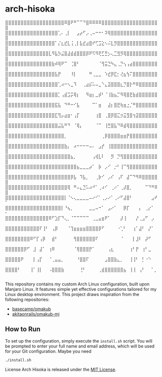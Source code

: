 # arch-hisoka

⣿⣿⣿⣿⣿⣿⣿⣿⣿⣿⣿⣿⣿⣿⣿⣿⣿⣿⣿⠿⣿⠟⠛⠉⠉⠙⣿⠿⠿⠿⠿⣿⣿⣿⣿⣿⣿⣿⣿⣿⣿⣿⣿⣿⣿⣿⣿⣿⣿⣿
⣿⣿⣿⣿⣿⣿⣿⣿⣿⣿⣿⣿⣿⣿⣿⣿⣿⢁⠄⢀⡇⠀⠀⣠⡴⠋⡠⢀⠤⠒⠒⠂⠽⢿⣿⣿⣿⣿⣿⣿⣿⣿⣿⣿⣿⣿⣿⣿⣿⣿
⣿⣿⣿⣿⣿⣿⣿⣿⣿⣿⣿⣿⣿⣿⣿⣿⠁⡌⣆⣞⣇⢨⢀⡇⣧⣞⣴⣿⠞⢋⣩⣕⠢⠬⣇⡻⣿⣿⣿⣿⣿⣿⣿⣿⣿⣿⣿⣿⣿⣿
⣿⣿⣿⣿⣿⣿⣿⣿⣿⣿⣿⣿⣿⣿⣇⠻⣧⡳⣬⣿⣼⣾⣾⣿⣿⣿⡿⠟⠫⠻⢟⣋⣛⡢⢄⣉⣻⡻⢿⣿⣿⣿⣿⣿⣿⣿⣿⣿⣿⣿
⣿⣿⣿⣿⣿⣿⣿⣿⣿⣿⣿⣿⣿⣿⣿⣷⠾⢿⠟⠉⠀⢈⣿⠃⠀⠀⠀⠀⠀⠀⠈⢻⣭⣙⠳⣄⢀⡙⢢⢠⣴⣿⣿⣿⣿⣿⣿⣿⣿⣿
⣿⣿⣿⣿⣿⣿⣿⣿⣿⣿⣿⣿⣿⣿⣿⣿⣧⡟⠀⠀⠀⠸⡇⠀⠀⠀⠀⠛⢀⣀⣀⠀⠱⣞⡿⣏⡂⢜⣦⢳⠍⣿⣿⣿⣿⣿⣿⣿⣿⣿
⣿⣿⣿⣿⣿⣿⣿⣿⣿⣿⣿⣿⣿⣿⣿⣿⣿⢁⠴⠒⠢⣀⠹⠀⠀⢀⣴⡮⠥⠤⣀⠑⣄⣽⣿⣿⣿⣆⡙⣿⡗⠛⠿⣿⣿⣿⣿⣿⣿⣿
⣿⣿⣿⣿⣿⣿⣿⣿⣿⣿⣿⣿⣿⣿⣿⣿⣿⡁⢠⣾⣩⡭⢿⡆⠀⠀⠻⣶⡆⣀⡾⠃⠈⢸⣷⣦⡉⠻⢿⣿⣟⣷⣾⣿⣿⣿⣿⣿⣿⣿
⣿⣿⣿⣿⣿⣿⣿⣿⣿⣿⣿⣿⣿⣿⣿⣿⣯⣧⠀⠙⠛⠒⠊⣧⠀⠀⠀⠀⠉⠁⣶⠀⠀⣼⡆⣿⣟⢷⣶⣐⡈⠛⣿⣿⣿⣿⣿⣿⣿⣿
⣿⣿⣿⣿⣿⣿⣿⣿⣿⣿⣿⣿⣿⣿⣿⣿⣏⢻⡤⣴⣶⠂⢠⡏⠀⠀⠀⠀⠀⢰⣿⠀⢀⣿⡿⣿⣍⡲⣭⣻⣿⢲⣽⣿⣿⣿⣿⣿⣿⣿
⣿⣿⣿⣿⣿⣿⣿⣿⣿⣿⣿⣿⣿⣿⣿⣿⣿⣬⣧⠛⠙⠀⠈⢿⡄⠀⠀⠀⠀⠈⠉⠀⢸⣛⣿⣧⠙⠿⣾⢿⣿⣿⣿⣿⣿⣿⣿⣿⣿⣿
⣿⣿⣿⣿⣿⣿⣿⣿⣿⣿⣿⣿⣿⣿⣿⣿⣿⣿⣿⡀⠀⠀⠀⠀⠀⠀⠀⠀⠀⠀⠀⢀⡿⣿⣿⣿⣿⣶⣶⡟⣿⣿⣿⣿⣿⣿⣿⣿⣿⣿
⣿⣿⣿⣿⣿⣿⣿⣿⣿⣿⣿⣿⣿⣿⣿⣿⣿⣿⣿⣷⡄⠀⠴⠒⠒⠒⠒⠤⠄⠀⣠⡞⠀⢸⣿⣿⣿⣿⣿⣿⣿⣿⣿⣿⣿⣿⣿⣿⣿⣿
⣿⣿⣿⣿⣿⣿⣿⣿⣿⣿⣿⣿⣿⣿⣿⣿⣿⣿⣿⣿⣿⣦⡀⠀⠀⠀⠀⠀⢠⢾⣇⠇⠀⠀⡻⠀⡙⢻⣿⣿⣿⣿⣿⣿⣿⣿⣿⣿⣿⣿
⣿⣿⣿⣿⣿⣿⣿⣿⣿⣿⣿⣿⣿⣿⣿⣿⣿⣿⣿⣿⣿⣿⣿⣦⣀⣀⣀⡴⠁⠀⡷⠀⡠⠊⠀⡐⠃⢸⠉⢻⣿⣿⣿⣿⣿⣿⣿⣿⣿⣿
⣿⣿⣿⣿⣿⣿⣿⣿⣿⣿⣿⣿⣿⣿⣿⣿⣿⣿⣿⣿⣿⡿⣧⠀⠹⣧⡀⠀⠀⢀⡷⠊⠀⡠⠎⠀⢠⠏⠀⣼⠉⠙⠻⠿⣿⣿⣿⣿⣿⣿
⣿⣿⣿⣿⣿⣿⣿⣿⣿⣿⣿⣿⣿⣿⣿⣿⣿⣿⣿⣿⢿⠀⠛⠤⣄⣙⠥⠴⠚⠁⢀⠴⠊⠀⢀⠔⠁⢀⡼⣿⡀⠀⠀⠀⠀⠉⠙⠛⠿⣿
⣿⣿⣿⣿⣿⣿⣿⣿⣿⣿⣿⣿⣿⣿⣿⣿⣿⣿⣿⡇⠈⠢⢄⣀⣀⣀⣀⠤⠔⠊⠁⢀⡠⠔⠁⢀⠔⠋⣼⣿⠃⠀⠀⠀⠀⠀⠀⣠⠞⠁
⣿⣿⣿⣿⣿⣿⣿⣿⣿⣿⣿⣿⣿⣿⣿⣿⣿⣿⡇⠘⢦⡀⠀⠀⠀⠀⠀⣀⣀⠤⠒⠁⠀⣠⠔⠁⠀⠀⡿⡏⠀⠀⠀⡄⠀⢀⡔⠁⠀⠂
⣿⣿⣿⣿⣿⣿⣿⣿⣿⣿⣿⣿⣿⣿⠿⠋⣱⡏⠙⢄⡀⠈⠉⠉⠉⠉⠉⠀⢀⣀⣤⣶⠟⠁⠀⠀⠀⡼⢸⠀⠀⠀⡜⢀⣠⠋⠀⡠⠀⠀
⣿⣿⣿⣿⣿⣿⣿⣿⣿⣿⣿⠏⢸⠃⠀⢠⡿⠀⠀⠀⠈⢹⣶⣶⣶⣶⣿⣿⣿⣿⡿⠋⠀⠀⠀⠀⠐⢁⠃⠀⠀⢰⠁⣼⠃⠀⡜⠁⠀⠀
⣿⣿⣿⣿⣿⣿⣿⣿⠿⠋⡏⢠⡿⠀⠀⣾⠃⠀⠀⠀⠀⠀⢻⣿⣿⣿⣿⣿⣿⠏⠀⠀⠀⠀⠀⠀⠀⠈⠀⠀⠀⡇⣸⠇⠀⡼⠋⠀⠀⠀
⣿⣿⣿⣿⣿⣿⡿⠋⠀⣸⠀⣼⠁⠀⢰⠿⠀⠀⠀⠀⠀⠀⠈⢿⣿⣿⣿⡟⠁⠀⠀⠀⠀⢠⣆⠀⠀⠀⠀⠀⢰⠃⡟⠀⢰⠃⣀⠀⠀⠀
⣿⣿⣿⣿⣿⠟⠀⠀⠀⡇⢠⡏⠀⠀⠈⢀⣤⣤⡀⠀⠀⠀⠀⠘⣿⣿⠏⠀⠀⠀⠀⠀⣠⣿⣿⣷⣄⡀⠀⠀⢸⢸⠃⠀⡃⠐⠑⠀⠀⠀
⣿⣿⣿⣿⠃⠀⠀⠀⢸⠁⢸⡇⠀⠀⠠⣿⣿⣿⣷⠀⠀⠀⠀⠀⢘⠃⠀⠀⠀⠀⢀⣾⣿⣿⣿⣿⣿⣿⣦⠀⢸⢸⠀⢠⠃⠀⠀⠁⡀⠀

This repository contains my custom Arch Linux configuration, built upon Manjaro Linux. It features simple yet effective configurations tailored for my Linux desktop environment. This project draws inspiration from the following repositories:

- [basecamp/omakub](https://github.com/basecamp/omakub)
- [akitaonrails/omakub-mj](https://github.com/akitaonrails/omakub-mj)

## How to Run

To set up the configuration, simply execute the `install.sh` script. You will be prompted to enter your full name and email address, which will be used for your Git configuration. Maybe you need 

```bash
./install.sh
```

License
Arch Hisoka is released under the [MIT License](https://opensource.org/license/MIT).
